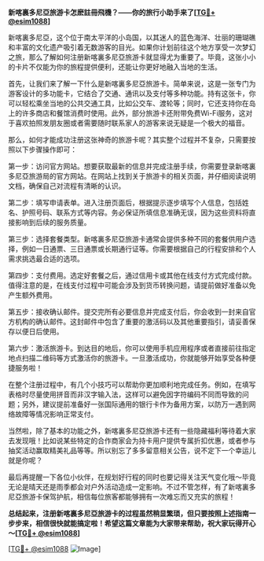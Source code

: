**新喀裏多尼亞旅游卡怎麽註冊飛機？——你的旅行小助手来了[[TG💪+ @esim1088](https://t.me/s/esim1088)]**

新喀裏多尼亞，这个位于南太平洋的小岛国，以其迷人的蓝色海洋、壮丽的珊瑚礁和丰富的文化遗产吸引着无数游客的目光。如果你计划前往这个地方享受一次梦幻之旅，那么了解如何注册新喀裏多尼亞旅游卡就显得尤为重要了。毕竟，这张小小的卡片不仅能为你的旅程提供便利，还能让你更好地融入当地的生活。

首先，让我们来了解一下什么是新喀裏多尼亞旅游卡。简单来说，这是一张专门为游客设计的多功能卡，它结合了交通、通讯以及支付等多种功能。持有这张卡，你可以轻松乘坐当地的公共交通工具，比如公交车、渡轮等；同时，它还支持你在岛上的许多商店和餐馆消费时使用。此外，部分旅游卡还附带免费Wi-Fi服务，这对于喜欢拍照发朋友圈或者需要随时联系家人的游客来说无疑是一个极大的福音。

那么，如何才能成功注册这张神奇的旅游卡呢？其实整个过程并不复杂，只需要按照以下步骤操作即可：

第一步：访问官方网站。想要获取最新的信息并完成注册手续，你需要登录新喀裏多尼亞旅游局的官方网站。在网站上找到关于旅游卡的相关页面，并仔细阅读说明文档，确保自己对流程有清晰的认识。

第二步：填写申请表单。进入注册页面后，根据提示逐步填写个人信息，包括姓名、护照号码、联系方式等内容。务必保证所填信息准确无误，因为这些资料将直接影响到后续的服务质量。

第三步：选择套餐类型。新喀裏多尼亞旅游卡通常会提供多种不同的套餐供用户选择，例如一日通票、三日通票或长期通行证等。你需要根据自己的行程安排和个人需求挑选最合适的选项。

第四步：支付费用。选定好套餐之后，通过信用卡或其他在线支付方式完成付款。值得注意的是，在线支付过程中可能会涉及到货币转换问题，请提前做好准备以免产生额外费用。

第五步：接收确认邮件。提交完所有必要信息并完成支付后，你会收到一封来自官方机构的确认邮件。这封邮件中包含了重要的激活码以及其他重要指引，请妥善保存以便日后使用。

第六步：激活旅游卡。到达目的地后，你可以使用手机应用程序或者直接前往指定地点扫描二维码等方式激活你的旅游卡。一旦激活成功，你就能够开始享受各种便捷服务啦！

在整个注册过程中，有几个小技巧可以帮助你更加顺利地完成任务。例如，在填写表格时尽量使用拼音而非汉字输入法，这样可以避免因字符编码不同而导致的问题；另外，建议提前准备好一张国际通用的银行卡作为备用方案，以防万一遇到网络故障等情况影响正常支付。

当然啦，除了基本的功能之外，新喀裏多尼亞旅游卡还有一些隐藏福利等待着大家去发现哦！比如说某些特定的合作商家会为持卡用户提供专属折扣优惠，或者参与抽奖活动赢取精美礼品等等。所以别忘了多多留意相关公告，说不定下一个幸运儿就是你呢？

最后再提醒一下各位小伙伴，在规划好行程的同时也要记得关注天气变化哦～毕竟无论是晴天还是雨季都会对户外活动造成一定影响。不过不管怎样，有了新喀裏多尼亞旅游卡保驾护航，相信每位旅客都能够拥有一次难忘而又充实的旅程！

**总结起来，注册新喀裏多尼亞旅游卡的过程虽然稍显繁琐，但只要按照上述指南一步步来，相信很快就能搞定啦！希望这篇文章能为大家带来帮助，祝大家玩得开心～[[TG💪+ @esim1088](https://t.me/s/esim1088)]**

[[TG💪+ @esim1088](https://t.me/s/esim1088) ![Image](https://i.postimg.cc/4NQfJmqS/Snipaste-2025-05-13-00-14-12.png)]